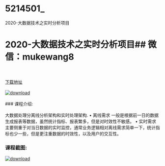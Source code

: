 # 5214501_
2020-大数据技术之实时分析项目
# 2020-大数据技术之实时分析项目## 微信：mukewang8
<br/></br>[下载地址](http://www.36tz.cn/article/5214501 "下载地址")
<br/></br>[![download](http://36tz.cn/muke_img/2020_07_1-68-300x196.png "下载地址")](http://www.36tz.cn/article/5214501 "下载地址")
<br/></br>### 课程介绍:<br/></br>大数据处理分离线分析架构和实时处理架构.
• 离线需求
一般是根据前一日的数据生成报表等数据，虽然统计指标、报表繁多，但是对时效性不敏感。
• 实时需求
主要侧重于对当日数据的实时监控，通常业务逻辑相对离线需求简单一下，统计指标也少一些，但是更注重数据的时效性，以及用户的交互性。

### 课程截图:
[![download](http://36tz.cn/muke_img/2020_07_2-65.png "下载地址")](http://www.36tz.cn/article/5214501 "下载地址")
